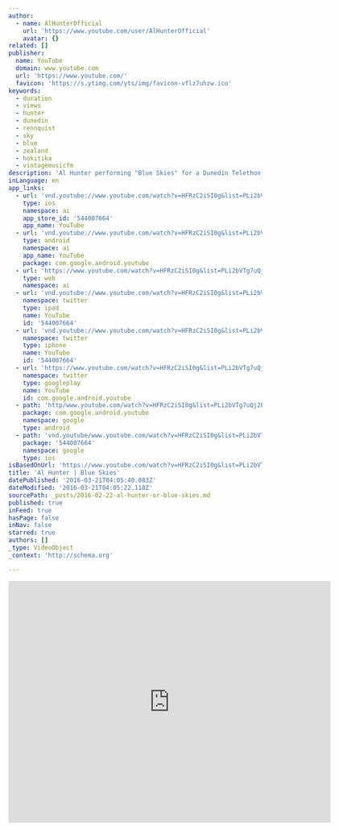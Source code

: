 ```yaml
---
author:
  - name: AlHunterOfficial
    url: 'https://www.youtube.com/user/AlHunterOfficial'
    avatar: {}
related: []
publisher:
  name: YouTube
  domain: www.youtube.com
  url: 'https://www.youtube.com/'
  favicon: 'https://s.ytimg.com/yts/img/favicon-vflz7uhzw.ico'
keywords:
  - duration
  - views
  - hunter
  - dunedin
  - rennquist
  - sky
  - blue
  - zealand
  - hokitika
  - vintagemusicfm
description: 'Al Hunter performing "Blue Skies" for a Dunedin Telethon.'
inLanguage: en
app_links:
  - url: 'vnd.youtube://www.youtube.com/watch?v=HFRzC2iSI0g&list=PLi2bVTg7uQj2PoAG4intUFp5RVJCgCeNI&feature=applinks'
    type: ios
    namespace: ai
    app_store_id: '544007664'
    app_name: YouTube
  - url: 'vnd.youtube://www.youtube.com/watch?v=HFRzC2iSI0g&list=PLi2bVTg7uQj2PoAG4intUFp5RVJCgCeNI&feature=applinks'
    type: android
    namespace: ai
    app_name: YouTube
    package: com.google.android.youtube
  - url: 'https://www.youtube.com/watch?v=HFRzC2iSI0g&list=PLi2bVTg7uQj2PoAG4intUFp5RVJCgCeNI&feature=applinks'
    type: web
    namespace: ai
  - url: 'vnd.youtube://www.youtube.com/watch?v=HFRzC2iSI0g&list=PLi2bVTg7uQj2PoAG4intUFp5RVJCgCeNI&feature=applinks'
    namespace: twitter
    type: ipad
    name: YouTube
    id: '544007664'
  - url: 'vnd.youtube://www.youtube.com/watch?v=HFRzC2iSI0g&list=PLi2bVTg7uQj2PoAG4intUFp5RVJCgCeNI&feature=applinks'
    namespace: twitter
    type: iphone
    name: YouTube
    id: '544007664'
  - url: 'https://www.youtube.com/watch?v=HFRzC2iSI0g&list=PLi2bVTg7uQj2PoAG4intUFp5RVJCgCeNI'
    namespace: twitter
    type: googleplay
    name: YouTube
    id: com.google.android.youtube
  - path: 'http/www.youtube.com/watch?v=HFRzC2iSI0g&list=PLi2bVTg7uQj2PoAG4intUFp5RVJCgCeNI'
    package: com.google.android.youtube
    namespace: google
    type: android
  - path: 'vnd.youtube/www.youtube.com/watch?v=HFRzC2iSI0g&list=PLi2bVTg7uQj2PoAG4intUFp5RVJCgCeNI'
    package: '544007664'
    namespace: google
    type: ios
isBasedOnUrl: 'https://www.youtube.com/watch?v=HFRzC2iSI0g&list=PLi2bVTg7uQj2PoAG4intUFp5RVJCgCeNI'
title: 'Al Hunter | Blue Skies'
datePublished: '2016-03-21T04:05:40.083Z'
dateModified: '2016-03-21T04:05:22.118Z'
sourcePath: _posts/2016-02-22-al-hunter-or-blue-skies.md
published: true
inFeed: true
hasPage: false
inNav: false
starred: true
authors: []
_type: VideoObject
_context: 'http://schema.org'

---
```

<iframe src="https://cdn.embedly.com/widgets/media.html?src=https%3A%2F%2Fwww.youtube.com%2Fembed%2Fvideoseries%3Flist%3DPLi2bVTg7uQj2PoAG4intUFp5RVJCgCeNI&amp;url=https%3A%2F%2Fwww.youtube.com%2Fwatch%3Fv%3DHFRzC2iSI0g%26list%3DPLi2bVTg7uQj2PoAG4intUFp5RVJCgCeNI&amp;image=https%3A%2F%2Fi.ytimg.com%2Fvi%2FHFRzC2iSI0g%2Fhqdefault.jpg&amp;key=b7d04c9b404c499eba89ee7072e1c4f7&amp;type=text%2Fhtml&amp;schema=youtube" width="640" height="480" scrolling="no" frameborder="0" allowfullscreen="allowfullscreen" style=""></iframe>